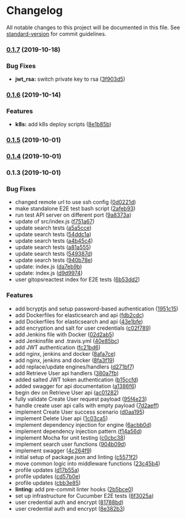# Changelog

All notable changes to this project will be documented in this file. See [standard-version](https://github.com/conventional-changelog/standard-version) for commit guidelines.

### [0.1.7](https://github.com/daryl-walsh/gitopsreact-dot-com/compare/v0.1.6...v0.1.7) (2019-10-18)


### Bug Fixes

* **jwt_rsa:** switch  private key to rsa ([3f903d5](https://github.com/daryl-walsh/gitopsreact-dot-com/commit/3f903d5))

### [0.1.6](https://github.com/daryl-walsh/gitopsreact-dot-com/compare/v0.1.5...v0.1.6) (2019-10-14)


### Features

* **k8s:** add k8s deploy scripts ([8e1b85b](https://github.com/daryl-walsh/gitopsreact-dot-com/commit/8e1b85b))

### [0.1.5](https://github.com/daryl-walsh/gitopsreact-dot-com/compare/v0.1.4...v0.1.5) (2019-10-01)

### [0.1.4](///compare/v0.1.3...v0.1.4) (2019-10-01)

### 0.1.3 (2019-10-01)


### Bug Fixes

* changed remote url to use ssh config ([0d0221d](///commit/0d0221d))
* make standalone E2E test bash script ([2afeb93](///commit/2afeb93))
* run test API server on different port ([9a8373a](///commit/9a8373a))
* update of src/index.js ([f751a67](///commit/f751a67))
* update search tests ([a5a5cce](///commit/a5a5cce))
* update search tests ([54ddc1a](///commit/54ddc1a))
* update search tests ([a4b45c4](///commit/a4b45c4))
* update search tests ([a81a555](///commit/a81a555))
* update search tests ([549387d](///commit/549387d))
* update search tests ([940b78e](///commit/940b78e))
* update: index.js ([da7eb9b](///commit/da7eb9b))
* update: index.js ([d9d9974](///commit/d9d9974))
* user gitopsreactest index for E2E tests ([6b53dd2](///commit/6b53dd2))


### Features

* add bcryptjs and setup password-based authentication ([1951c15](///commit/1951c15))
* add Dockerfiles for elasticsearch and api ([fdb2cdc](///commit/fdb2cdc))
* add Dockerfiles for elasticsearch and api ([43e1bfe](///commit/43e1bfe))
* add encryption and salt for user credentials ([c02f789](///commit/c02f789))
* add Jenkins file with Docker ([02d2ab5](///commit/02d2ab5))
* add Jenkinsfile and .travis.yml ([40e85bc](///commit/40e85bc))
* add JWT authentication ([fc21bd6](///commit/fc21bd6))
* add nginx, jenkins and docker ([8afa7ce](///commit/8afa7ce))
* add nginx, jenkins and docker ([8fa3f19](///commit/8fa3f19))
* add replace/update engines/handlers ([d271bf7](///commit/d271bf7))
* add Retrieve User api handlers ([380a7fb](///commit/380a7fb))
* added salted JWT token authentication ([b15ccfd](///commit/b15ccfd))
* added swagger for api documentation ([a1386f6](///commit/a1386f6))
* begin dev on Retrieve User api ([ac01282](///commit/ac01282))
* fully validate Create User request payload ([95f4e23](///commit/95f4e23))
* handle create user api calls with empty payload ([7d2aeff](///commit/7d2aeff))
* implement Create User success scenario ([d0aa195](///commit/d0aa195))
* implement Delete User api ([1c03ca5](///commit/1c03ca5))
* implement dependency injection for engine ([6acbb0d](///commit/6acbb0d))
* implement dependency injection pattern ([f14a56d](///commit/f14a56d))
* implement Mocha for unit testing ([c0cbc38](///commit/c0cbc38))
* implement search user functions ([904b09d](///commit/904b09d))
* implement swagger ([4c264f9](///commit/4c264f9))
* initial setup of package.json and linting ([c5571f2](///commit/c5571f2))
* move common logic into middleware functions ([23c45b4](///commit/23c45b4))
* profile updates ([d17b55a](///commit/d17b55a))
* profile updates ([cd57b0e](///commit/cd57b0e))
* profile updates ([cbb3e85](///commit/cbb3e85))
* **linting:** add pre-commit linter hooks ([2b5bce0](///commit/2b5bce0))
* set up infrastructure for Cucumber E2E tests ([6f3025a](///commit/6f3025a))
* user credential auth and encrypt ([81788bd](///commit/81788bd))
* user credential auth and encrypt ([8e382b3](///commit/8e382b3))

